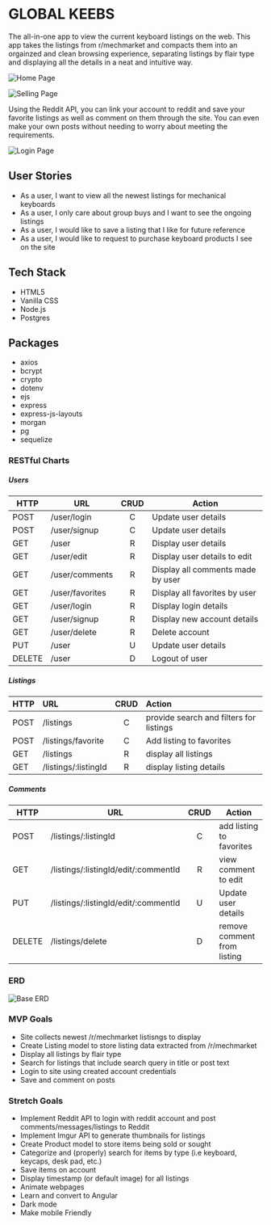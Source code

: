# GLOBAL KEEBS
The all-in-one app to view the current keyboard listings on the web. This app takes the listings from r/mechmarket and compacts them into an orgainzed and clean browsing experience, separating listings by flair type and displaying all the details in a neat and intuitive way.

![Home Page](https://i.imgur.com/hqwwGBI.png "Home Page")

![Selling Page](https://i.imgur.com/31tuQ3o.png "Selling Page")

Using the Reddit API, you can link your account to reddit and save your favorite listings as well as comment on them through the site. You can even make your own posts without needing to worry about meeting the requirements.

![Login Page](https://i.imgur.com/37NIA6V.png "Login")

## User Stories
- As a user, I want to view all the newest listings for mechanical keyboards
- As a user, I only care about group buys and I want to see the ongoing listings
- As a user, I would like to save a listing that I like for future reference
- As a user, I would like to request to purchase keyboard products I see on the site

## Tech Stack
- HTML5
- Vanilla CSS
- Node.js
- Postgres

## Packages
- axios
- bcrypt
- crypto
- dotenv
- ejs
- express
- express-js-layouts
- morgan
- pg
- sequelize

### RESTful Charts
##### Users
| HTTP   | URL             | CRUD   | Action                            |
| ---    | ---             | :----: | ---                               |
| POST   | /user/login     | C      | Update user details               |
| POST   | /user/signup    | C      | Update user details               |
| GET    | /user           | R      | Display user details              |
| GET    | /user/edit      | R      | Display user details to edit      |
| GET    | /user/comments  | R      | Display all comments made by user |
| GET    | /user/favorites | R      | Display all favorites by user     |
| GET    | /user/login     | R      | Display login details             |
| GET    | /user/signup    | R      | Display new account details       |
| GET    | /user/delete    | R      | Delete account                    |
| PUT    | /user           | U      | Update user details               |
| DELETE | /user           | D      | Logout of user                    |

##### Listings
| HTTP   | URL                  | CRUD   | Action                                  |
| :---   | :---                 | :----: | :---                                    |
| POST   | /listings            | C      | provide search and filters for listings |
| POST   | /listings/favorite   | C      | Add listing to favorites                |
| GET    | /listings            | R      | display all listings                    |
| GET    | /listings/:listingId | R      | display listing details                 |

##### Comments
| HTTP   | URL                                  | CRUD   | Action                      |
| ---    | ---                                  | :----: | ---                         |
| POST   | /listings/:listingId                 | C      | add listing to favorites    |
| GET    | /listings/:listingId/edit/:commentId | R      | view comment to edit        |
| PUT    | /listings/:listingId/edit/:commentId | U      | Update user details         |
| DELETE | /listings/delete                     | D      | remove comment from listing |

### ERD
![Base ERD](https://i.imgur.com/o3humRS.png "Base ERD")

### MVP Goals
- Site collects newest /r/mechmarket listisngs to display
- Create Listing model to store listing data extracted from /r/mechmarket
- Display all listings by flair type
- Search for listings that include search query in title or post text
- Login to site using created account credentials
- Save and comment on posts

### Stretch Goals
- Implement Reddit API to login with reddit account and post comments/messages/listings to Reddit
- Implement Imgur API to generate thumbnails for listings
- Create Product model to store items being sold or sought
- Categorize and (properly) search for items by type (i.e keyboard, keycaps, desk pad, etc.)
- Save items on account
- Display timestamp (or default image) for all listings
- Animate webpages
- Learn and convert to Angular
- Dark mode
- Make mobile Friendly